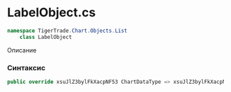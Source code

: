 
# LabelObject.cs
```csharp
namespace TigerTrade.Chart.Objects.List  
    class LabelObject
```

Описание

### Синтаксис
```csharp
public override xsuJlZ3bylFkXacpNF53 ChartDataType => xsuJlZ3bylFkXacpNF53.sPT3bf5QHaB;{ get; }
```

